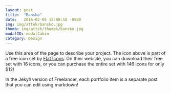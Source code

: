 ```yaml
---
layout: post
title:  "Bansko"
date:   2016-02-06 15:08:10 -0500
img: img/attek/bansko.jpg
thumb: img/attek/thumbs/bansko.jpg
modalID: modalCabin
category: Design
---
```

Use this area of the page to describe your project. The icon above is part of a free icon set by [Flat Icons][flat-icons-link]. On their website, you can download their free set with 16 icons, or you can purchase the entire set with 146 icons for only $12!

In the Jekyll version of Freelancer, each portfolio item is a separate post that you can edit using markdown!

[flat-icons-link]: https://sellfy.com/p/8Q9P/jV3VZ/
